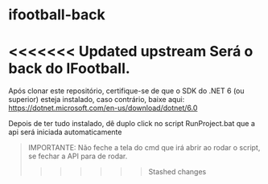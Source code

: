 # ifootball-back
<<<<<<< Updated upstream
Será o back do  IFootball.
=======
Após clonar este repositório, certifique-se de que o SDK do .NET 6 (ou superior) esteja instalado, caso contrário, baixe aqui: https://dotnet.microsoft.com/en-us/download/dotnet/6.0

Depois de ter tudo instalado, dê duplo click no script RunProject.bat que a api será iniciada automaticamente
>IMPORTANTE: Não feche a tela do cmd que irá abrir ao rodar o script, se fechar a API para de rodar.
>>>>>>> Stashed changes
